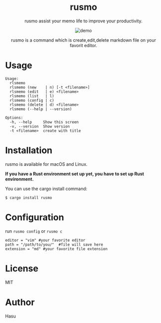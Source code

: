 <div align="center">
<h1>rusmo</h1>
rusmo assist your memo life to improve your productivity. 

![demo](https://raw.githubusercontent.com/wiki/hashue/rusmo/images/rusmo-demo.gif)

rusmo is a command which is create,edit,delete markdown file on your favorit editor.
</div>

# Usage
```
Usage:
  rlsmemo
  rlsmemo (new    | n) [-t <filename>] 
  rlsmemo (edit   | e) <filename>
  rlsmemo (list   | l)
  rlsmemo (config | c) 
  rlsmemo (delete | d) <filename>
  rlsmemo (--help | --version)

Options:
  -h, --help     Show this screen
  -v, --version  Show version
  -t <filename>  create with title

  ``````

# Installation
rusmo is available for macOS and Linux.

**If you have a Rust environment set up yet, you have to set up Rust environment.**

You can use the cargo install command:

`$ cargo install rusmo`

# Configuration
run `rusmo config` or `rusmo c`

``````
editor = "vim" #your favorite editor
path = "/path/to/you/"  #file will save here
extension = "md" #your favorite file extension

``````
# License
MIT
# Author
Hasu

